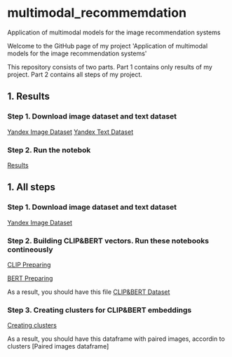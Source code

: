 # multimodal_recommemdation
Application of multimodal models for the image recommendation systems

Welcome to the GitHub page of my project 'Application of multimodal models for the image recommendation systems'

This repository consists of two parts. Part 1 contains only results of my project. Part 2 contains all steps of my project.

## 1. Results

### Step 1. Download image dataset and text dataset
[Yandex Image Dataset](https://disk.yandex.ru/d/3owCpPC5nd3BAQ)
[Yandex Text Dataset](https://github.com/mishafoniakov/multimodal_recommendation/blob/main/step_1/01_image_text_dataset.json)

### Step 2. Run the notebok
[Results](https://github.com/mishafoniakov/multimodal_recommendation/blob/main/step_6/06_results.ipynb)

## 1. All steps

### Step 1. Download image dataset and text dataset
[Yandex Image Dataset](https://disk.yandex.ru/d/3owCpPC5nd3BAQ)

### Step 2. Building CLIP&BERT vectors. Run these notebooks contineously
[CLIP Preparing](https://github.com/mishafoniakov/multimodal_recommendation/blob/main/step_1/01_img_dataset.ipynb)

[BERT Preparing](https://github.com/mishafoniakov/multimodal_recommendation/blob/main/step_2/02_txt_dataset.ipynb)

As a result, you should have this file
[CLIP&BERT Dataset](https://disk.yandex.ru/d/zBu38Dzt0c1_HA)

### Step 3. Creating clusters for CLIP&BERT embeddings
[Creating clusters](https://github.com/mishafoniakov/multimodal_recommendation/blob/main/step_3/03_clusters_pipeline.ipynb)

As a result, you should have this dataframe with paired images, accordin to clusters
[Paired images dataframe]